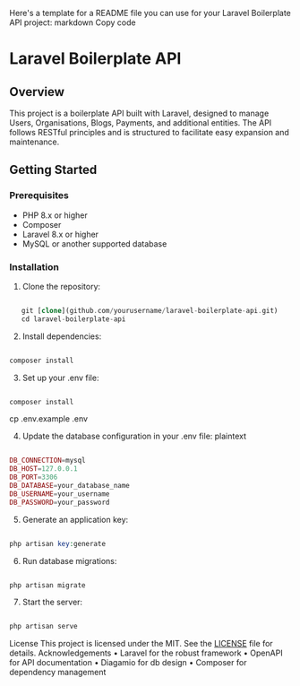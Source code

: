 Here's a template for a README file you can use for your Laravel Boilerplate API project:
markdown
Copy code
# Laravel Boilerplate API

## Overview

This project is a boilerplate API built with Laravel, designed to manage Users, Organisations, Blogs, Payments, and additional entities. The API follows RESTful principles and is structured to facilitate easy expansion and maintenance.


## Getting Started

### Prerequisites

- PHP 8.x or higher
- Composer
- Laravel 8.x or higher
- MySQL or another supported database

### Installation

1. Clone the repository:

```php

   git [clone](github.com/yourusername/laravel-boilerplate-api.git)
   cd laravel-boilerplate-api

```

2.	Install dependencies:

```php

composer install

```

3.	Set up your .env file:

```php

composer install

```

cp .env.example .env

4.	Update the database configuration in your .env file:
plaintext

```php

DB_CONNECTION=mysql
DB_HOST=127.0.0.1
DB_PORT=3306
DB_DATABASE=your_database_name
DB_USERNAME=your_username
DB_PASSWORD=your_password

```

5.	Generate an application key:

```php

php artisan key:generate

```
6.	Run database migrations:

```php

php artisan migrate

```

7.	Start the server:

```php

php artisan serve

```


License
This project is licensed under the MIT. See the [LICENSE](license.com) file for details.
Acknowledgements
•	Laravel for the robust framework
•	OpenAPI for API documentation
•   Diagamio for db design
•	Composer for dependency management

